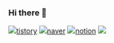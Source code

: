 ### Hi there 👋

<a href="https://ohhansoo.tistory.com/" target="_blank"><img src="https://img.shields.io/badge/#03C75A?style=social&logo=appveyor&logoColor=000000"/>tistory</a>
<a href="https://blog.naver.com/zhdnrk124" target="_blank"><img src="https://img.shields.io/badge/Naver-#03C75A?style=social&logo=appveyor&logoColor=000000"/>naver</a>
<a href="https://tidy-ship-234.notion.site/Hansoo-Oh-32e36f118afe43e7b2634f1c59865c37" target="_blank"><img src="https://img.shields.io/badge/FFFFFF?style=plastic&logo=appveyor&logoColor=000000"/>notion</a>
<img src="https://img.shields.io/badge/Android-3DDC84?style=flat-square&logo=Android&logoColor=white"/>

<!--
**Ohhansoo/Ohhansoo** is a ✨ _special_ ✨ repository because its `README.md` (this file) appears on your GitHub profile.

Here are some ideas to get you started:

- 🔭 I’m currently working on ...
- 🌱 I’m currently learning ...
- 👯 I’m looking to collaborate on ...
- 🤔 I’m looking for help with ...
- 💬 Ask me about ...
- 📫 How to reach me: ...
- 😄 Pronouns: ...
- ⚡ Fun fact: ...
-->
